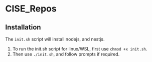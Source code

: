 # CISE_Repos
## Installation
The `init.sh` script will install nodejs, and nestjs.
1. To run the init.sh script for linux/WSL, first use `chmod +x init.sh`.
2. Then use `./init.sh`, and follow prompts if required.